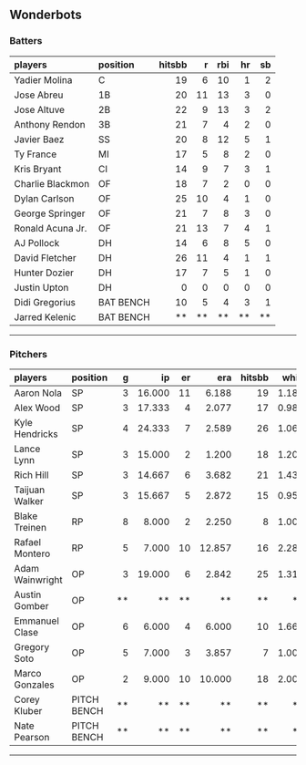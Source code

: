 ## Wonderbots

### Batters

 
|players          |position  | hitsbb|  r| rbi| hr| sb| 
|:----------------|:---------|------:|--:|---:|--:|--:| 
|Yadier Molina    |C         |     19|  6|  10|  1|  2| 
|Jose Abreu       |1B        |     20| 11|  13|  3|  0| 
|Jose Altuve      |2B        |     22|  9|  13|  3|  2| 
|Anthony Rendon   |3B        |     21|  7|   4|  2|  0| 
|Javier Baez      |SS        |     20|  8|  12|  5|  1| 
|Ty France        |MI        |     17|  5|   8|  2|  0| 
|Kris Bryant      |CI        |     14|  9|   7|  3|  1| 
|Charlie Blackmon |OF        |     18|  7|   2|  0|  0| 
|Dylan Carlson    |OF        |     25| 10|   4|  1|  0| 
|George Springer  |OF        |     21|  7|   8|  3|  0| 
|Ronald Acuna Jr. |OF        |     21| 13|   7|  4|  1| 
|AJ Pollock       |DH        |     14|  6|   8|  5|  0| 
|David Fletcher   |DH        |     26| 11|   4|  1|  1| 
|Hunter Dozier    |DH        |     17|  7|   5|  1|  0| 
|Justin Upton     |DH        |      0|  0|   0|  0|  0| 
|Didi Gregorius   |BAT BENCH |     10|  5|   4|  3|  1| 
|Jarred Kelenic   |BAT BENCH |     **| **|  **| **| **| 

* * *

### Pitchers

 
|players         |position    |  g|     ip| er|    era| hitsbb|  whip| so|  w| sv| 
|:---------------|:-----------|--:|------:|--:|------:|------:|-----:|--:|--:|--:| 
|Aaron Nola      |SP          |  3| 16.000| 11|  6.188|     19| 1.188| 31|  1|  0| 
|Alex Wood       |SP          |  3| 17.333|  4|  2.077|     17| 0.981| 22|  2|  0| 
|Kyle Hendricks  |SP          |  4| 24.333|  7|  2.589|     26| 1.068| 15|  2|  0| 
|Lance Lynn      |SP          |  3| 15.000|  2|  1.200|     18| 1.200| 19|  2|  0| 
|Rich Hill       |SP          |  3| 14.667|  6|  3.682|     21| 1.432| 12|  1|  0| 
|Taijuan Walker  |SP          |  3| 15.667|  5|  2.872|     15| 0.957| 12|  1|  0| 
|Blake Treinen   |RP          |  8|  8.000|  2|  2.250|      8| 1.000|  8|  1|  0| 
|Rafael Montero  |RP          |  5|  7.000| 10| 12.857|     16| 2.286|  7|  0|  0| 
|Adam Wainwright |OP          |  3| 19.000|  6|  2.842|     25| 1.316| 15|  2|  0| 
|Austin Gomber   |OP          | **|     **| **|     **|     **|    **| **| **| **| 
|Emmanuel Clase  |OP          |  6|  6.000|  4|  6.000|     10| 1.667|  8|  0|  0| 
|Gregory Soto    |OP          |  5|  7.000|  3|  3.857|      7| 1.000| 10|  1|  1| 
|Marco Gonzales  |OP          |  2|  9.000| 10| 10.000|     18| 2.000|  7|  0|  0| 
|Corey Kluber    |PITCH BENCH | **|     **| **|     **|     **|    **| **| **| **| 
|Nate Pearson    |PITCH BENCH | **|     **| **|     **|     **|    **| **| **| **| 


* * *


